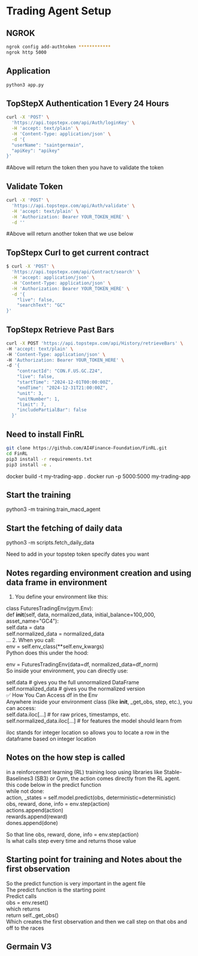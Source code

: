 # Trading Agent Setup

## NGROK

```bash
ngrok config add-authtoken ************
ngrok http 5000
```

## Application 
```bash 
python3 app.py
```

## TopStepX Authentication 1 Every 24 Hours 
```bash
curl -X 'POST' \
  'https://api.topstepx.com/api/Auth/loginKey' \
  -H 'accept: text/plain' \
  -H 'Content-Type: application/json' \
  -d '{
  "userName": "saintgermain",
  "apiKey": "apikey"
}'
```
#Above will return the token then you have to validate the token

## Validate Token
```bash
curl -X 'POST' \
  'https://api.topstepx.com/api/Auth/validate' \
  -H 'accept: text/plain' \
  -H 'Authorization: Bearer YOUR_TOKEN_HERE' \
  -d ''
```
  #Above will return another token that we use below

## TopStepx Curl to get current contract
```bash
$ curl -X 'POST' \
  'https://api.topstepx.com/api/Contract/search' \
  -H 'accept: application/json' \
  -H 'Content-Type: application/json' \
  -H 'Authorization: Bearer YOUR_TOKEN_HERE' \
  -d '{
    "live": false,
    "searchText": "GC"
}'
```
## TopStepx Retrieve Past Bars 
``` bash
curl -X POST 'https://api.topstepx.com/api/History/retrieveBars' \
-H 'accept: text/plain' \
-H 'Content-Type: application/json' \
-H 'Authorization: Bearer YOUR_TOKEN_HERE' \
-d '{
    "contractId": "CON.F.US.GC.Z24",
    "live": false,
    "startTime": "2024-12-01T00:00:00Z",
    "endTime": "2024-12-31T21:00:00Z",
    "unit": 3,
    "unitNumber": 1,
    "limit": 7,
    "includePartialBar": false
  }'
```


## Need to install FinRL
```bash
git clone https://github.com/AI4Finance-Foundation/FinRL.git
cd FinRL
pip3 install -r requirements.txt
pip3 install -e .
```



docker build -t my-trading-app .
docker run -p 5000:5000 my-trading-app



## Start the training
python3 -m training.train_macd_agent

## Start the fetching of daily data 
python3 -m scripts.fetch_daily_data

Need to add in your topstep token specify dates you want


## Notes regarding environment creation and using data frame in environment
1. You define your environment like this:

class FuturesTradingEnv(gym.Env): <br>
    def __init__(self, data, normalized_data, initial_balance=100_000, asset_name="GC4"):<br>
        self.data = data<br>
        self.normalized_data = normalized_data<br>
        ...
2. When you call:<br>
env = self.env_class(**self.env_kwargs)<br>
Python does this under the hood:<br>

env = FuturesTradingEnv(data=df, normalized_data=df_norm)<br>
So inside your environment, you can directly use:<br>

self.data  # gives you the full unnormalized DataFrame<br>
self.normalized_data  # gives you the normalized version<br>
✅ How You Can Access df in the Env<br>
Anywhere inside your environment class (like __init__, _get_obs, step, etc.), you can access:<br>
self.data.iloc[...]  # for raw prices, timestamps, etc.<br>
self.normalized_data.iloc[...]  # for features the model should learn from<br>

iloc stands for integer location so allows you to locate a row in the dataframe based on integer location<br>

## Notes on the how step is called
in a reinforcement learning (RL) training loop using libraries like Stable-Baselines3 (SB3) or Gym, the action comes directly from the RL agent. <br>
this code below in the predict function 
<br>
while not done: <br>
  action, _states = self.model.predict(obs, deterministic=deterministic)<br>
            obs, reward, done, info = env.step(action)<br>
            actions.append(action)<br>
            rewards.append(reward)<br>
            dones.append(done)<br>

So that line   obs, reward, done, info = env.step(action)<br>
Is what calls step every time and returns those value 


## Starting point for training and Notes about the first observation 
So the predict function is very important in the agent file <br>
The predict function is the starting point<br>
Predict calls<br>
obs = env.reset()<br>
which returns <br>
return self._get_obs()<br>
Which creates the first observation and then we call step on that obs and off to the races<br>




## Germain V3
